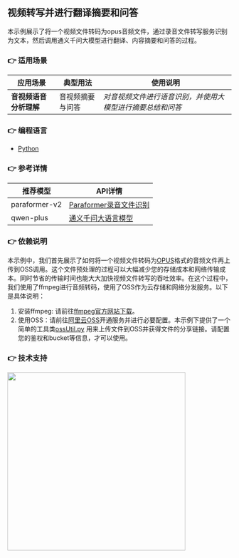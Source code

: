[comment]: # (title and brief introduction of the sample)
## 视频转写并进行翻译摘要和问答
本示例展示了将一个视频文件转码为opus音频文件，通过录音文件转写服务识别为文本，然后调用通义千问大模型进行翻译、内容摘要和问答的过程。

[comment]: # (list of scenarios of the sample)
### :point_right: 适用场景

| 应用场景           | 典型用法 | 使用说明                 |
|----------------| ----- |----------------------|
| **音视频语音分析理解**   | 音视频摘要与问答 | *对音视频文件进行语音识别，并使用大模型进行摘要总结和问答* |

[comment]: # (supported programming languages of the sample)
### :point_right: 编程语言
- [Python](./python)


[comment]: # (model and interface of the sample)
### :point_right: 参考详情

| 推荐模型          | API详情                                                                                             |
|---------------|---------------------------------------------------------------------------------------------------|
| paraformer-v2 | [Paraformer录音文件识别](https://help.aliyun.com/zh/dashscope/developer-reference/api-details-13)|
| qwen-plus | [通义千问大语言模型](https://help.aliyun.com/zh/model-studio/developer-reference/what-is-qwen-llm?spm=a2c4g.11186623.0.0.5dbb76776EGFHK)|

[comment]: # (dependency of the sample)
### :point_right: 依赖说明

本示例中，我们首先展示了如何将一个视频文件转码为[OPUS](https://opus-codec.org/)格式的音频文件再上传到OSS调用。这个文件预处理的过程可以大幅减少您的存储成本和网络传输成本。同时节省的传输时间也能大大加快视频文件转写的吞吐效率。在这个过程中，我们使用了ffmpeg进行音频转码，使用了OSS作为云存储和网络分发服务。以下是具体说明：

1. 安装ffmpeg: 请前往[ffmpeg官方网站下载](https://www.ffmpeg.org/download.html)。
2. 使用OSS：请前往[阿里云OSS](https://help.aliyun.com/zh/oss/getting-started/getting-started-with-oss)开通服务并进行必要配置。本示例下提供了一个简单的工具类[ossUtil.py](./python/ossUtil.py) 用来上传文件到OSS并获得文件的分享链接。请配置您的鉴权和bucket等信息，才可以使用。



[comment]: # (technical support of the sample)
### :point_right: 技术支持
<img src="https://dashscope.oss-cn-beijing.aliyuncs.com/samples/audio/cosyvoice/group-10241220.png" width="400"/>
